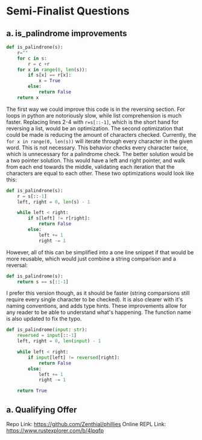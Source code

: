 # Semi-Finalist Questions

## a. is_palindrome improvements
```python
def is_palindrone(s):
    r=""
    for c in s:
        r = c +r
    for x in range(0, len(s)):
        if s[x] == r[x]:
            x = True
        else:
            return False
    return x
```
The first way we could improve this code is in the reversing section. For loops in python are notoriously slow, while list comprehension is much faster.
Replacing lines 2-4 with `r=s[::-1]`, which is the short hand for reversing a list, would be an optimization. 
The second optimization that could be made is reducing the amount of characters checked. Currently, the `for x in range(0, len(s))` will iterate through every character in the given word.
This is not necessary. This behavior checks every character twice, which is unnecessary for a palindrome check. The better solution would be a two pointer solution.
This would have a left and right pointer, and walk from each end towards the middle, validating each iteration that the characters are equal to each other. These two optimizations would look like this:
```python
def is_palindrone(s):
    r = s[::-1]
    left, right = 0, len(s) - 1

    while left < right:
        if s[left] != r[right]:
            return False
        else:
            left += 1
            right -= 1
```
However, all of this can be simplified into a one line snippet if that would be more reusable, which would just combine a string comparison and a reversal:
```python
def is_palindrome(s):
    return s == s[::-1]
```
I prefer this version though, as it should be faster (string comparsions still require every single character to be checked).
It is also clearer with it's naming conventions, and adds type hints. These improvements allow for any reader to be able to understand what's happening.
The function name is also updated to fix the typo.
```python
def is_palindrome(input: str):
    reversed = input[::-1]
    left, right = 0, len(input) - 1

    while left < right:
        if input[left] != reversed[right]:
            return False
        else:
            left += 1
            right -= 1

    return True
```

## a. Qualifying Offer
Repo Link: https://github.com/Zenthial/phillies
Online REPL Link: https://www.rustexplorer.com/b/4lpqfp
